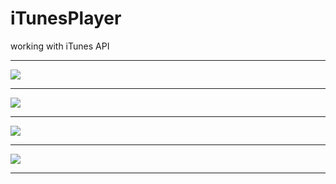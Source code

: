 # iTunesPlayer

working with iTunes API
***
![](https://monsterok.ru/readme/iTunesPlayer1.jpg)  
***
![](https://monsterok.ru/readme/iTunesPlayer2.jpg)  
***
![](https://monsterok.ru/readme/iTunesPlayer3.jpg)  
***
![](https://monsterok.ru/readme/iTunesPlayer4.jpg)  
***